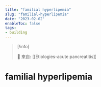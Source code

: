```yaml
---
title: "familial hyperlipemia"
slug: "familial-hyperlipemia"
date: "2023-02-02"
enableToc: false
tags:
- building
---
```


> [!info]
>
> 🌱 來自: [[Etiologies-acute pancreatitis]]

# familial hyperlipemia

